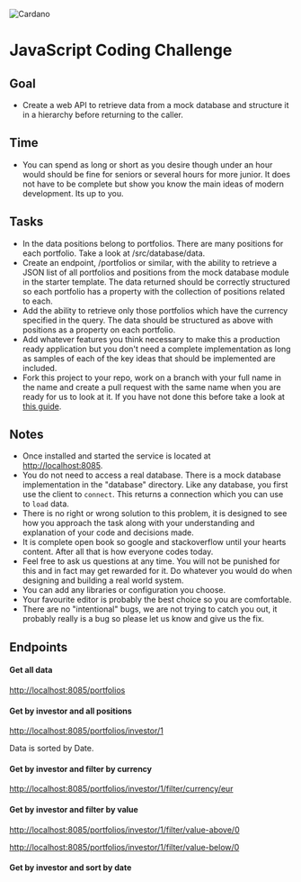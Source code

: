 ![Cardano](https://cardano.github.io/assets/images/cardano-logo.svg)
# JavaScript Coding Challenge

## Goal
* Create a web API to retrieve data from a mock database and structure it in a hierarchy before returning to the caller.

## Time
* You can spend as long or short as you desire though under an hour would should be fine for seniors or several hours for more junior.  It does not have to be complete but show you know the main ideas of modern development.  Its up to you.

## Tasks
* In the data positions belong to portfolios.  There are many positions for each portfolio.  Take a look at /src/database/data.
* Create an endpoint, /portfolios or similar, with the ability to retrieve a JSON list of all portfolios and positions from the mock database module in the starter template.  The data returned should be correctly structured so each portfolio has a property with the collection of positions related to each.
* Add the ability to retrieve only those portfolios which have the currency specified in the query.  The data should be structured as above with positions as a property on each portfolio.
* Add whatever features you think necessary to make this a production ready application but you don't need a complete implementation as long as samples of each of the key ideas that should be implemented are included.
* Fork this project to your repo, work on a branch with your full name in the name and create a pull request with the same name when you are ready for us to look at it.   If you have not done this before take a look at [this guide](https://akrabat.com/the-beginners-guide-to-contributing-to-a-github-project).
  
## Notes
* Once installed and started the service is located at [http://localhost:8085](http://localhost:8085).
* You do not need to access a real database.  There is a mock database implementation in the "database" directory.  Like any database, you first use the client to ```connect```.  This returns a connection which you can use to ```load``` data.
* There is no right or wrong solution to this problem, it is designed to see how you approach the task along with your understanding and explanation of your code and decisions made.
* It is complete open book so google and stackoverflow until your hearts content.  After all that is how everyone codes today.
* Feel free to ask us questions at any time.  You will not be punished for this and in fact may get rewarded for it.  Do whatever you would do when designing and building a real world system.
* You can add any libraries or configuration you choose.
* Your favourite editor is probably the best choice so you are comfortable.
* There are no "intentional" bugs, we are not trying to catch you out, it probably really is a bug so please let us know and give us the fix.


## Endpoints

#### Get all data

[http://localhost:8085/portfolios](http://localhost:8085/portfolios)


#### Get by investor and all positions

[http://localhost:8085/portfolios/investor/1](http://localhost:8085/portfolios/investor/1)

Data is sorted by Date.


#### Get by investor and filter by currency

[http://localhost:8085/portfolios/investor/1/filter/currency/eur](http://localhost:8085/portfolios/investor/1/filter/currency/eur)


#### Get by investor and filter by value

[http://localhost:8085/portfolios/investor/1/filter/value-above/0](http://localhost:8085/portfolios/investor/1/filter/value-above/0)

[http://localhost:8085/portfolios/investor/1/filter/value-below/0](http://localhost:8085/portfolios/investor/1/filter/value-above/0)

#### Get by investor and sort by date